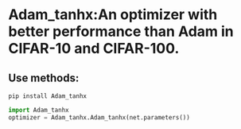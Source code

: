 # Adam_tanhx:An optimizer with better performance than Adam in CIFAR-10 and CIFAR-100.

## Use methods:
```
pip install Adam_tanhx
```

```python
import Adam_tanhx
optimizer = Adam_tanhx.Adam_tanhx(net.parameters())
```